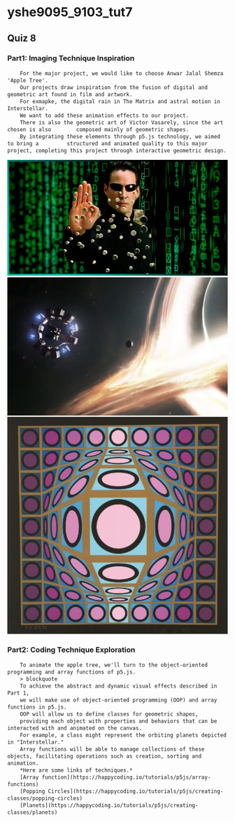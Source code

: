 # yshe9095_9103_tut7
## Quiz 8 
### Part1: Imaging Technique Inspiration
        For the major project, we would like to choose Anwar Jalal Shemza 'Apple Tree'.
        Our projects draw inspiration from the fusion of digital and geometric art found in film and artwork.
        For exmapke, the digital rain in The Matrix and astral motion in Interstellar.
        We want to add these animation effects to our project.
        There is also the geometric art of Victor Vasarely, since the art chosen is also        composed mainly of geometric shapes.
        By integrating these elements through p5.js technology, we aimed to bring a         structured and animated quality to this major project, completing this project through interactive geometric design.
![Inspiration from The Matrix](assets/The_Matrix.jpeg)
![Inspiration from Interstellar](assets/Interstellar.png)
![Inspiration from Victor Vasarely](assets/Victor_Vasarely.png)
### Part2: Coding Technique Exploration
        To animate the apple tree, we'll turn to the object-oriented programming and array functions of p5.js.
        > blockquote
        To achieve the abstract and dynamic visual effects described in Part 1,
        we will make use of object-oriented programming (OOP) and array functions in p5.js.
        OOP will allow us to define classes for geometric shapes,       
        providing each object with properties and behaviors that can be interacted with and animated on the canvas.
        For example, a class might represent the orbiting planets depicted in "Interstellar."
        Array functions will be able to manage collections of these objects, facilitating operations such as creation, sorting and animation.
        *Here are some links of techniques.*
        [Array function](https://happycoding.io/tutorials/p5js/array-functions)
        [Popping Circles](https://happycoding.io/tutorials/p5js/creating-classes/popping-circles)
        [Planets](https://happycoding.io/tutorials/p5js/creating-classes/planets)